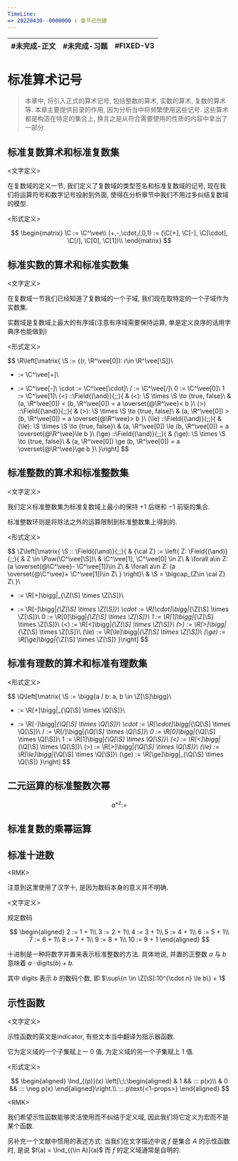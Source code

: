 ```yaml
---
TimeLine: 
=> 20220430--0000000 : 章节已创建
---
```

| #未完成-正文 | #未完成-习题 | #FIXED-V3 | 
| ------------ | ------------ | --------- |

# 标准算术记号
> 本章中, 将引入正式的算术记号, 包括整数的算术, 实数的算术, 复数的算术等. 
> 本章主要提供目录的作用, 因为分析当中将频繁使用这些记号. 
> 这些算术都是构造在特定的集合上, 换言之是从符合需要使用的性质的内容中拿出了一部分. 


## 标准复数算术和标准复数集

\<文字定义\>

在复数域的定义一节, 我们定义了复数域的类型签名和标准复数域的记号, 现在我们将运算符号和数字记号投射到外面, 使得在分析章节中我们不用过多纠结复数域的模型. 

\<形式定义\>

$$
\begin{matrix}
\C := \C^\vee\\
(+,-,\cdot,/,0,1) := (\C[+], \C[-], \C[\cdot], \C[/], \C[0], \C[1])\\
\end{matrix}
$$

## 标准实数的算术和标准实数集

\<文字定义\> 

在复数域一节我们已经知道了复数域的一个子域, 我们现在取特定的一个子域作为实数集. 

实数域是复数域上最大的有序域(注意有序域需要保持运算, 单是定义良序的话用字典序也能做到)

\<形式定义\> 

$$
\R\left[\matrix{
\S := \{(r, \R^\vee[0]): r\in \R^\vee[\S]\}\\
+ := \C^\vee[+]\\
- := \C^\vee[-]\\
\cdot := \C^\vee[\cdot]\\
/ := \C^\vee[/]\\
0 := \C^\vee[0]\\
1 := \C^\vee[1]\\
(<) ::\Field{(\and)}{\;\;}{
    & (<): \S \times \S \to \{true, false\}\\
    & (a, \R^\vee[0]) < (b, \R^\vee[0]) = a \overset{@\R^\vee}< b
}\\
(>) ::\Field{(\and)}{\;\;}{
    & (>): \S \times \S \to \{true, false\}\\
    & (a, \R^\vee[0]) > (b, \R^\vee[0]) = a \overset{@\R^\vee}> b
}\\
(\le) ::\Field{(\and)}{\;\;}{
    & (\le): \S \times \S \to \{true, false\}\\
    & (a, \R^\vee[0]) \le (b, \R^\vee[0]) = a \overset{@\R^\vee}\le b
}\\
(\ge) ::\Field{(\and)}{\;\;}{
    & (\ge): \S \times \S \to \{true, false\}\\
    & (a, \R^\vee[0]) \ge (b, \R^\vee[0]) = a \overset{@\R^\vee}\ge b
}\\
}\right]
$$

## 标准整数的算术和标准整数集

\<文字定义\> 

我们定义标准整数集为标准复数域上最小的保持 $+1$ 后继和 $-1$ 前驱的集合. 

标准整数环则是将除法之外的运算限制到标准整数集上得到的. 

\<形式定义\> 

$$
\Z\left[\matrix{
\S :: \Field{(\and)}{\;\;}{
    & {\cal Z} := \left\{
        Z: \Field{(\and)}{\;\;}{
            & Z \in \Pow(\C^\vee[\S])\\
            & \C^\vee[1], \C^\vee[0] \in Z\\
            & \forall a\in Z: (a \overset{@\C^\vee}- \C^\vee[1])\in Z\\ 
            & \forall a\in Z: (a \overset{@\C^\vee}+ \C^\vee[1])\in Z\\ 
        }
    \right\}\\
    & \S = \bigcap_{Z\in \cal Z} Z\\
}\\
+ := \R[+]\bigg|_{\Z[\S] \times \Z[\S]}\\
- := \R[-]\bigg|_{\Z[\S] \times \Z[\S]}\\
\cdot := \R[\cdot]\bigg|_{\Z[\S] \times \Z[\S]}\\
0 := \R[0]\bigg|_{\Z[\S] \times \Z[\S]}\\
1 := \R[1]\bigg|_{\Z[\S] \times \Z[\S]}\\
(<) := \R[<]\bigg|_{\Z[\S] \times \Z[\S]}\\
(>) := \R[>]\bigg|_{\Z[\S] \times \Z[\S]}\\
(\le) := \R[\le]\bigg|_{\Z[\S] \times \Z[\S]}\\
(\ge) := \R[\ge]\bigg|_{\Z[\S] \times \Z[\S]}
}\right]
$$



## 标准有理数的算术和标准有理数集

\<形式定义\> 

$$
\Q\left[\matrix{
\S := \bigg\{a / b: a, b \in \Z[\S]\bigg\}\\
+ := \R[+]\bigg|_{\Q[\S] \times \Q[\S]}\\
- := \R[-]\bigg|_{\Q[\S] \times \Q[\S]}\\
\cdot := \R[\cdot]\bigg|_{\Q[\S] \times \Q[\S]}\\
/ := \R[/]\bigg|_{\Q[\S] \times \Q[\S]}\\
0 := \R[0]\bigg|_{\Q[\S] \times \Q[\S]}\\
1 := \R[1]\bigg|_{\Q[\S] \times \Q[\S]}\\
(<) := \R[<]\bigg|_{\Q[\S] \times \Q[\S]}\\
(>) := \R[>]\bigg|_{\Q[\S] \times \Q[\S]}\\
(\le) := \R[\le]\bigg|_{\Q[\S] \times \Q[\S]}\\
(\ge) := \R[\ge]\bigg|_{\Q[\S] \times \Q[\S]}
}\right]
$$


## 二元运算的标准整数次幂

$$
a^{\bullet z} := 
$$

## 标准复数的乘幂运算

$$
$$

## 标准十进数

\<RMK\>

注意到这里使用了汉字十, 是因为数码本身的意义并不明确. 

\<文字定义\>

规定数码

$$
\begin{aligned}
2 := 1 + 1\\
3 := 2 + 1\\
4 := 3 + 1\\
5 := 4 + 1\\
6 := 5 + 1\\
7 := 6 + 1\\
8 := 7 + 1\\
9 := 8 + 1\\
10 := 9 + 1
\end{aligned}
$$

十进制是一种将数字并置来表示标准整数的方法. 具体地说, 并置的正整数 $a$ 与 $b$ 意味着 $a\cdot \text{digits}(b) + b$. 

其中 $\text{digits}$ 表示 $b$ 的数码个数, 即 $\sup\{n \in \Z[\S]:10^{\cdot n} \le b\} + 1$


## 示性函数

\<文字定义\>

示性函数的英文是indicator, 有些文本当中翻译为指示器函数. 

它为定义域的一个子集赋上一 $0$ 值, 为定义域的另一个子集赋上 $1$ 值. 


\<形式定义\>

$$
\begin{aligned}
\Ind_{(p)}(x)
\left[\;\;\begin{aligned}
    & 1 && ::: p(x)\\
    & 0 && ::: \neg p(x)
\end{aligned}\right.\\
::: p\text{<1-props>}
\end{aligned}
$$

\<RMK\>

我们希望示性函数能够灵活使用而不纠结于定义域, 因此我们将它定义为宏而不是某个函数. 

另补充一个文献中惯用的表述方式: 当我们在文字描述中说 $f$ 是集合 $A$ 的示性函数时, 是说 $f(a) = \Ind_{(\in A)}(a)$ 而 $f$ 的定义域通常是自明的. 

